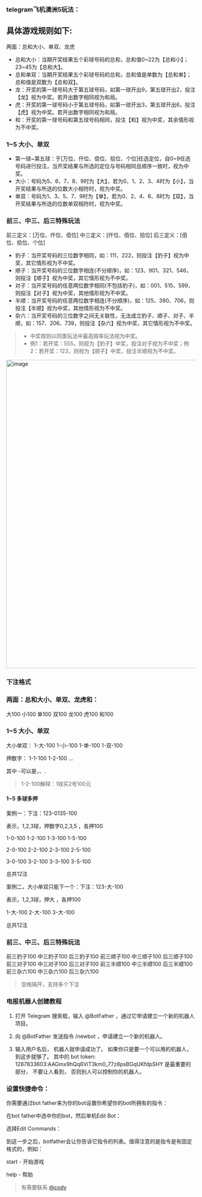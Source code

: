 
### telegram飞机澳洲5玩法：

## 具体游戏规则如下:
两面：总和大小、单双、龙虎
- 总和大小：当期开奖结果五个彩球号码的总和，总和值0~22为【总和小】；23~45为【总和大】。
- 总和单双：当期开奖结果五个彩球号码的总和，总和值是单数为【总和单】；总和值是双数为【总和双】。
- 龙：开奖的第一球号码大于第五球号码，如第一球开出9，第五球开出2，投注【龙】视为中奖。若开出数字相同视为和局。
- 虎：开奖的第一球号码小于第五球号码，如第一球开出3，第五球开出6，投注【虎】视为中奖。若开出数字相同视为和局。
- 和：开奖的第一球号码和第五球号码相同，投注【和】视为中奖，其余情形视为不中奖。

### 1~5 大小、单双

- 第一球~第五球：于[万位、仟位、佰位、拾位、个位]任选定位，自0~9任选号码进行投注，当开奖结果与所选的定位与号码相同且顺序一致时，视为中奖。
- 大小：号码为5、6、7、8、9时为【大】，若为0、1、2、3、4时为【小】，当开奖结果与所选的位数大小相符时，视为中奖。
- 单双：号码为1、3、5、7、9时为【单】，若为0、2、4、6、8时为【双】，当开奖结果与所选的位数单双相符时，视为中奖。


### 前三、中三、后三特殊玩法

前三定义：[万位、仟位、佰位]
中三定义：[仟位、佰位、拾位]
后三定义：[佰位、拾位、个位]

- 豹子：当开奖号码的三位数字相同，如：111、222，则投注【豹子】视为中奖，其它情形视为不中奖。
- 顺子：当开奖号码的三位数字相连(不分顺序)，如：123、901、321、546，则投注【顺子】视为中奖，其它情形视为不中奖。
- 对子：当开奖号码的任意两位数字相同(不包括豹子)，如：001、515、599，则投注【对子】视为中奖，其他情形视为不中奖。
- 半顺：当开奖号码的任意两位数字相连(不分顺序)，如：125、390、706，则投注【半顺】视为中奖，其他情形视为不中奖。
- 杂六：当开奖号码的三位数字之间无关联性，无法成立豹子、顺子、对子、半顺，如：157、206、739，则投注【杂六】视为中奖，其它情形视为不中奖。

> * 中奖规则以同类玩法中最高赔率玩法视为中奖。
> * 例1：若开奖：555，则视为【豹子】中奖，投注对子视为不中奖；例2：若开奖：123，则视为【顺子】中奖，投注半顺视为不中奖。

<img width="573" height="819" alt="image" src="https://github.com/user-attachments/assets/012da347-f56f-49ee-b8ac-d2525ff3bb59" />



### 下注格式

### 两面：总和大小、单双、龙虎和：

大100 小100 单100 双100 龙100 虎100 和100

### 1~5 大小、单双

大小单双：
1-大-100
1-小-100
1-单-100
1-双-100

押数字：
1-1-100
1-2-100
...

其中 -可以是，、.

> 1-2-100解释：1球买2号100元

#### 1~5 多球多押

案例一：下注：123-0135-100

表示，1,2,3球，押数字0,2,3,5 ，各押100

1-0-100
1-2-100
1-3-100
1-5-100

2-0-100
2-2-100
2-3-100
2-5-100

3-0-100
3-2-100
3-3-100
3-5-100

总共12注

案例二，大小单双只能下一个：下注：123-大-100

表示，1,2,3球，押大 ，各押100

1-大-100
2-大-100
3-大-100

总共12注
### 前三、中三、后三特殊玩法

前三豹子100 中三豹子100 后三豹子100
前三顺子100 中三顺子100 后三顺子100
前三对子100 中三对子100 后三对子100
前三半顺100 中三半顺100 后三半顺100
前三杂六100 中三杂六100 后三杂六100

> 空格隔开，支持多个下注

### 电报机器人创建教程

1. 打开 Telegram 搜索框，输入 @BotFather ，通过它申请建立一个新的机器人项目。

2. 向 @BotFather 发送指令 /newbot ，申请建立一个新的机器人。

3. 输入用户名后， 机器人就申请成功了。 如果你只是要一个可以用的机器人， 到这步就够了。 其中的 bot token: 1287833603:AAGmx9hQq6ViT3km0_77z8psBGqUKfdpSHY 是最重要的部分， 不要让人看到， 否则别人可以控制你的机器人。


### 设置快捷命令：
你需要通过bot father来为你的bot设置你希望你的bot所拥有的指令：

在bot father中选中你的bot，然后单机Edit Bot：

选择Edit Commands：

到这一步之后，botfather会让你告诉它指令的列表。值得注意的是指令是有固定格式的，例如：

start - 开始游戏

help - 帮助



>有需要联系 [@cody](https://t.me/cody0101) 
